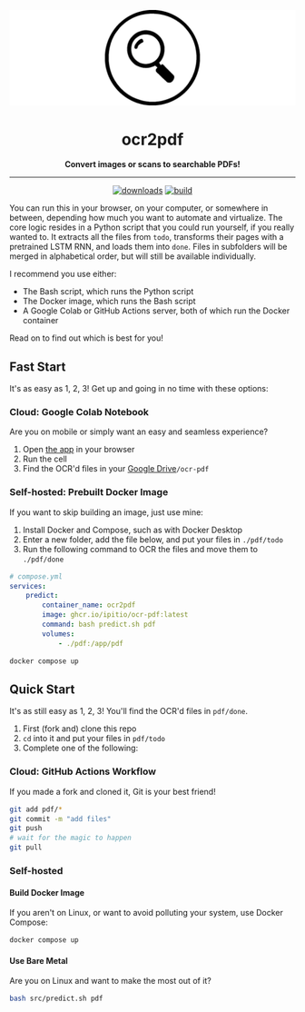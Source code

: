 <div align="center">

[![logo](assets/wide.webp)](https://github.com/ipitio/ocr-pdf)

# ocr2pdf

**Convert images or scans to searchable PDFs!**

---

[![downloads](https://img.shields.io/badge/dynamic/json?url=https%3A%2F%2Fipitio.github.io%2Fbackage%2Fipitio%2Focr-pdf%2Focr-pdf.json&query=%24.downloads&logo=github&logoColor=959da5&labelColor=333a41&label=pulls)](https://github.com/arevindh/pihole-speedtest/pkgs/container/pihole-speedtest) [![build](https://github.com/ipitio/ocr-pdf/actions/workflows/publish.yml/badge.svg)](https://github.com/ipitio/ocr-pdf/actions/workflows/publish.yml)

</div>

You can run this in your browser, on your computer, or somewhere in between, depending how much you want to automate and virtualize. The core logic resides in a Python script that you could run yourself, if you really wanted to. It extracts all the files from `todo`, transforms their pages with a pretrained LSTM RNN, and loads them into `done`. Files in subfolders will be merged in alphabetical order, but will still be available individually.

I recommend you use either:

- The Bash script, which runs the Python script
- The Docker image, which runs the Bash script
- A Google Colab or GitHub Actions server, both of which run the Docker container

Read on to find out which is best for you!

## Fast Start

It's as easy as 1, 2, 3! Get up and going in no time with these options:

### Cloud: Google Colab Notebook

Are you on mobile or simply want an easy and seamless experience?

1. Open [the app](https://colab.research.google.com/drive/1yss_oypuRisb29_SnqLGgA759slQzNry) in your browser
2. Run the cell
3. Find the OCR'd files in your [Google Drive](https://drive.google.com/drive/my-drive)`/ocr-pdf`

### Self-hosted: Prebuilt Docker Image

If you want to skip building an image, just use mine:

1. Install Docker and Compose, such as with Docker Desktop
2. Enter a new folder, add the file below, and put your files in `./pdf/todo`
3. Run the following command to OCR the files and move them to `./pdf/done`

```yaml
# compose.yml
services:
    predict:
        container_name: ocr2pdf
        image: ghcr.io/ipitio/ocr-pdf:latest
        command: bash predict.sh pdf
        volumes:
            - ./pdf:/app/pdf
```

```bash
docker compose up
```

## Quick Start

It's as still easy as 1, 2, 3! You'll find the OCR'd files in `pdf/done`.

1. First (fork and) clone this repo
2. `cd` into it and put your files in `pdf/todo`
3. Complete one of the following:

### Cloud: GitHub Actions Workflow

If you made a fork and cloned it, Git is your best friend!

```bash
git add pdf/*
git commit -m "add files"
git push
# wait for the magic to happen
git pull
```

### Self-hosted

#### Build Docker Image

If you aren't on Linux, or want to avoid polluting your system, use Docker Compose:

```bash
docker compose up
```

#### Use Bare Metal

Are you on Linux and want to make the most out of it?

```bash
bash src/predict.sh pdf
```
